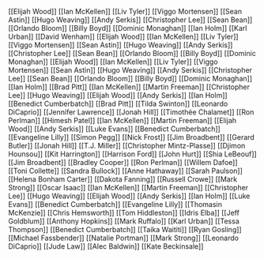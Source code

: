 [[Elijah Wood]]
[[Ian McKellen]]
[[Liv Tyler]]
[[Viggo Mortensen]]
[[Sean Astin]]
[[Hugo Weaving]]
[[Andy Serkis]]
[[Christopher Lee]]
[[Sean Bean]]
[[Orlando Bloom]]
[[Billy Boyd]]
[[Dominic Monaghan]]
[[Ian Holm]]
[[Karl Urban]]
[[David Wenham]]
[[Elijah Wood]]
[[Ian McKellen]]
[[Liv Tyler]]
[[Viggo Mortensen]]
[[Sean Astin]]
[[Hugo Weaving]]
[[Andy Serkis]]
[[Christopher Lee]]
[[Sean Bean]]
[[Orlando Bloom]]
[[Billy Boyd]]
[[Dominic Monaghan]]
[[Elijah Wood]]
[[Ian McKellen]]
[[Liv Tyler]]
[[Viggo Mortensen]]
[[Sean Astin]]
[[Hugo Weaving]]
[[Andy Serkis]]
[[Christopher Lee]]
[[Sean Bean]]
[[Orlando Bloom]]
[[Billy Boyd]]
[[Dominic Monaghan]]
[[Ian Holm]]
[[Brad Pitt]]
[[Ian McKellen]]
[[Martin Freeman]]
[[Christopher Lee]]
[[Hugo Weaving]]
[[Elijah Wood]]
[[Andy Serkis]]
[[Ian Holm]]
[[Benedict Cumberbatch]]
[[Brad Pitt]]
[[Tilda Swinton]]
[[Leonardo DiCaprio]]
[[Jennifer Lawrence]]
[[Jonah Hill]]
[[Timothée Chalamet]]
[[Ron Perlman]]
[[Himesh Patel]]
[[Ian McKellen]]
[[Martin Freeman]]
[[Elijah Wood]]
[[Andy Serkis]]
[[Luke Evans]]
[[Benedict Cumberbatch]]
[[Evangeline Lilly]]
[[Simon Pegg]]
[[Nick Frost]]
[[Jim Broadbent]]
[[Gerard Butler]]
[[Jonah Hill]]
[[T.J. Miller]]
[[Christopher Mintz-Plasse]]
[[Djimon Hounsou]]
[[Kit Harrington]]
[[Harrison Ford]]
[[John Hurt]]
[[Shia LeBeouf]]
[[Jim Broadbent]]
[[Bradley Cooper]]
[[Ron Perlman]]
[[Willem Dafoe]]
[[Toni Collette]]
[[Sandra Bullock]]
[[Anne Hathaway]]
[[Sarah Paulson]]
[[Helena Bonham Carter]]
[[Dakota Fanning]]
[[Russell Crowe]]
[[Mark Strong]]
[[Oscar Isaac]]
[[Ian McKellen]]
[[Martin Freeman]]
[[Christopher Lee]]
[[Hugo Weaving]]
[[Elijah Wood]]
[[Andy Serkis]]
[[Ian Holm]]
[[Luke Evans]]
[[Benedict Cumberbatch]]
[[Evangeline Lilly]]
[[Thomasin McKenzie]]
[[Chris Hemsworth]]
[[Tom Hiddleston]]
[[Idris Elba]]
[[Jeff Goldblum]]
[[Anthony Hopkins]]
[[Mark Ruffalo]]
[[Karl Urban]]
[[Tessa Thompson]]
[[Benedict Cumberbatch]]
[[Taika Waititi]]
[[Ryan Gosling]]
[[Michael Fassbender]]
[[Natalie Portman]]
[[Mark Strong]]
[[Leonardo DiCaprio]]
[[Jude Law]]
[[Alec Baldwin]]
[[Kate Beckinsale]]

